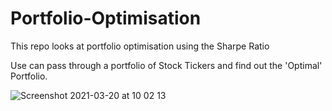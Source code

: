 # Portfolio-Optimisation
This repo looks at portfolio optimisation using the Sharpe Ratio

Use can pass through a portfolio of Stock Tickers and find out the 'Optimal' Portfolio. 



![Screenshot 2021-03-20 at 10 02 13](https://user-images.githubusercontent.com/19586482/111866480-aa7db780-8965-11eb-846b-2abfdadbfade.png)

